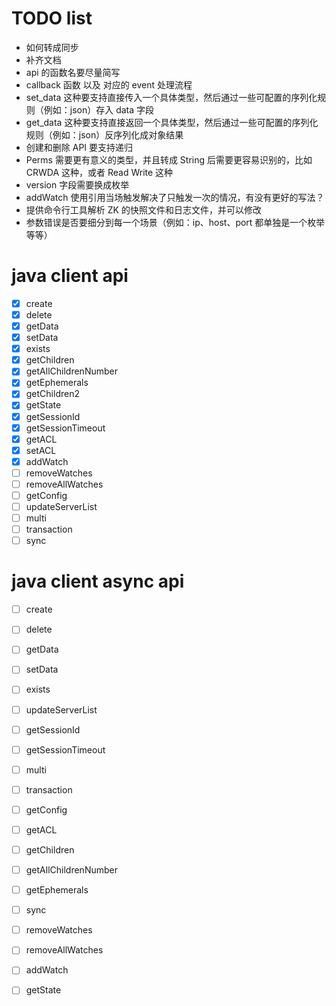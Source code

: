 # TODO list
- 如何转成同步
- 补齐文档
- api 的函数名要尽量简写
- callback 函数 以及 对应的 event 处理流程
- set_data 这种要支持直接传入一个具体类型，然后通过一些可配置的序列化规则（例如：json）存入 data 字段
- get_data 这种要支持直接返回一个具体类型，然后通过一些可配置的序列化规则（例如：json）反序列化成对象结果
- 创建和删除 API 要支持递归
- Perms 需要更有意义的类型，并且转成 String 后需要更容易识别的，比如 CRWDA 这种，或者 Read Write 这种
- version 字段需要换成枚举
- addWatch 使用引用当场触发解决了只触发一次的情况，有没有更好的写法？
- 提供命令行工具解析 ZK 的快照文件和日志文件，并可以修改
- 参数错误是否要细分到每一个场景（例如：ip、host、port 都单独是一个枚举等等）

# java client api
- [x] create
- [x] delete
- [x] getData
- [x] setData
- [x] exists
- [x] getChildren
- [x] getAllChildrenNumber
- [x] getEphemerals
- [x] getChildren2
- [x] getState
- [x] getSessionId
- [x] getSessionTimeout
- [x] getACL
- [x] setACL
- [x] addWatch
- [ ] removeWatches
- [ ] removeAllWatches
- [ ] getConfig
- [ ] updateServerList
- [ ] multi
- [ ] transaction
- [ ] sync

# java client async api
- [ ] create
- [ ] delete
- [ ] getData
- [ ] setData
- [ ] exists
- [ ] updateServerList
- [ ] getSessionId
- [ ] getSessionTimeout
- [ ] multi
- [ ] transaction
- [ ] getConfig
- [ ] getACL
- [ ] getChildren
- [ ] getAllChildrenNumber
- [ ] getEphemerals
- [ ] sync
- [ ] removeWatches
- [ ] removeAllWatches
- [ ] addWatch
- [ ] getState

